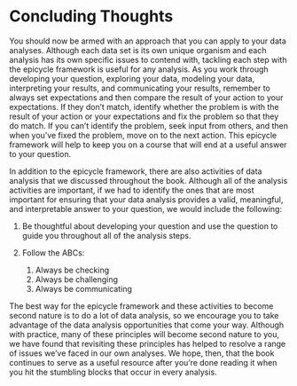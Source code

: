 # Concluding Thoughts

You should now be armed with an approach that you can apply to your data analyses.  Although each data set is its own unique organism and each analysis has its own specific issues to contend with, tackling each step with the epicycle framework is useful for any analysis.  As you work through developing your question, exploring your data, modeling your data, interpreting your results, and communicating your results, remember to always set expectations and then compare the result of your action to your expectations.  If they don’t match, identify whether the problem is with the result of your action or your expectations and fix the problem so that they do match.  If you can’t identify the problem, seek input from others, and then when you’ve fixed the problem, move on to the next action.  This epicycle framework will help to keep you on a course that will end at a useful answer to your question.

In addition to the epicycle framework, there are also activities of data analysis that we discussed throughout the book.  Although all of the analysis activities are important, if we had to identify the ones that are most important for ensuring that your data analysis provides a valid, meaningful, and interpretable answer to your question, we would include the following:

1.	Be thoughtful about developing your question and use the question to guide you throughout all of the analysis steps.

2.	Follow the ABCs: 
	1. Always be checking
	2. Always be challenging
	3. Always be communicating

The best way for the epicycle framework and these activities to become second nature is to do a lot of data analysis, so we encourage you to take advantage of the data analysis opportunities that come your way.  Although with practice, many of these principles will become second nature to you, we have found that revisiting these principles has helped to resolve a range of issues we’ve faced in our own analyses.  We hope, then, that the book continues to serve as a useful resource after you’re done reading it when you hit the stumbling blocks that occur in every analysis.  
